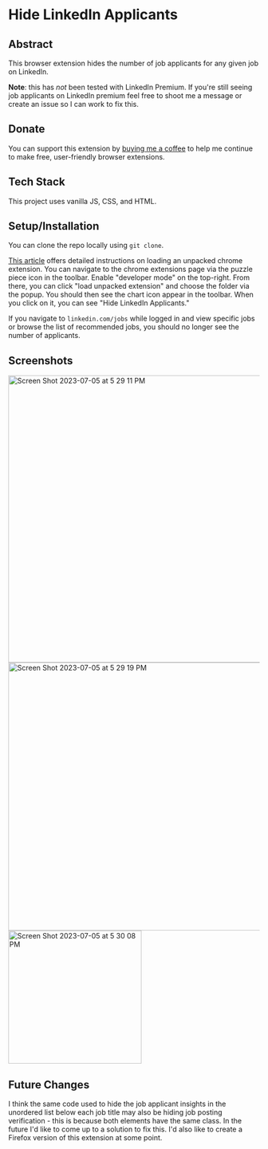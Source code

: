# Hide LinkedIn Applicants

## Abstract
This browser extension hides the number of job applicants for any given job on LinkedIn.

**Note**: this has *not* been tested with LinkedIn Premium. If you're still seeing job applicants on LinkedIn premium feel free to shoot me a message or create an issue so I can work to fix this. 

## Donate 
You can support this extension by [buying me a coffee](https://www.buymeacoffee.com/decemberthedeveloper) to help me continue to make free, user-friendly browser extensions. 

## Tech Stack
This project uses vanilla JS, CSS, and HTML.

## Setup/Installation
You can clone the repo locally using `git clone`.

[This article](https://developer.chrome.com/docs/extensions/mv3/getstarted/development-basics/#load-unpacked) offers detailed instructions on loading an unpacked chrome extension. You can navigate to the chrome extensions page via the puzzle piece icon in the toolbar. Enable "developer mode" on the top-right. From there, you can click "load unpacked extension" and choose the folder via the popup. You should then see the chart icon appear in the toolbar. When you click on it, you can see "Hide LinkedIn Applicants."

If you navigate to `linkedin.com/jobs` while logged in and view specific jobs or browse the list of recommended jobs, you should no longer see the number of applicants. 

## Screenshots

<img width="576" alt="Screen Shot 2023-07-05 at 5 29 11 PM" src="https://github.com/garnetred/hide-linkedin-applicants/assets/59572865/7681f9f8-698b-4c31-90b5-dd1ee3696604">

<img width="538" alt="Screen Shot 2023-07-05 at 5 29 19 PM" src="https://github.com/garnetred/hide-linkedin-applicants/assets/59572865/33a1f3f1-ca1a-4e7d-8c31-b0b71bc36371">


<img width="267" alt="Screen Shot 2023-07-05 at 5 30 08 PM" src="https://github.com/garnetred/hide-linkedin-applicants/assets/59572865/1035b208-8722-4964-81d8-69741e4ee10e">


## Future Changes
I think the same code used to hide the job applicant insights in the unordered list below each job title may also be hiding job posting verification - this is because both elements have the same class. In the future I'd like to come up to a solution to fix this.
I'd also like to create a Firefox version of this extension at some point.

